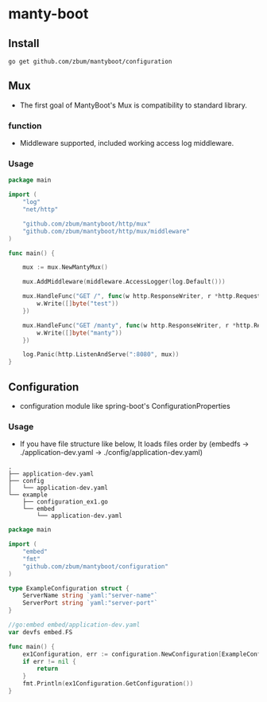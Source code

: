 # manty-boot

## Install
```shell
go get github.com/zbum/mantyboot/configuration
```

## Mux
* The first goal of MantyBoot's Mux is compatibility to standard library.

### function
* Middleware supported, included working access log middleware.



### Usage

```go
package main

import (
	"log"
	"net/http"

	"github.com/zbum/mantyboot/http/mux"
	"github.com/zbum/mantyboot/http/mux/middleware"
)

func main() {

	mux := mux.NewMantyMux()

	mux.AddMiddleware(middleware.AccessLogger(log.Default()))

	mux.HandleFunc("GET /", func(w http.ResponseWriter, r *http.Request) {
		w.Write([]byte("test"))
	})

	mux.HandleFunc("GET /manty", func(w http.ResponseWriter, r *http.Request) {
		w.Write([]byte("manty"))
	})

	log.Panic(http.ListenAndServe(":8080", mux))
}

```


## Configuration
* configuration module like spring-boot's ConfigurationProperties

### Usage
* If you have file structure like below, It loads files order by (embedfs -> ./application-dev.yaml -> ./config/application-dev.yaml) 
```
.
├── application-dev.yaml
├── config
│   └── application-dev.yaml
└── example
    ├── configuration_ex1.go
    └── embed
        └── application-dev.yaml
```

```go
package main

import (
    "embed"
    "fmt"
    "github.com/zbum/mantyboot/configuration"
)

type ExampleConfiguration struct {
    ServerName string `yaml:"server-name"`
    ServerPort string `yaml:"server-port"`
}

//go:embed embed/application-dev.yaml
var devfs embed.FS

func main() {
    ex1Configuration, err := configuration.NewConfiguration[ExampleConfiguration](devfs, "dev")
    if err != nil {
        return
    }
    fmt.Println(ex1Configuration.GetConfiguration())
}

```